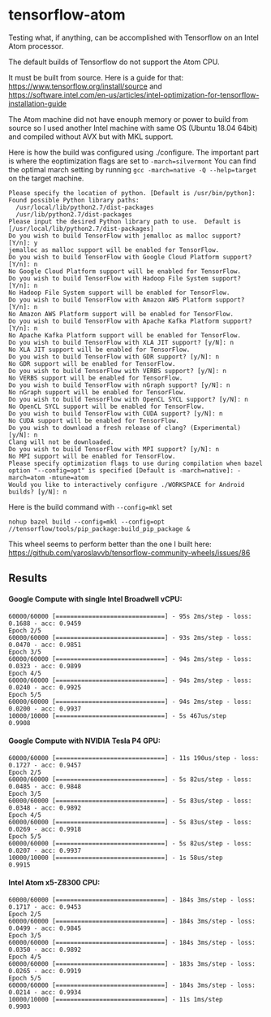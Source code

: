 # tensorflow-atom
Testing what, if anything, can be accomplished with Tensorflow on an Intel Atom processor.

The default builds of Tensorflow do not support the Atom CPU.

It must be built from source. Here is a guide for that: https://www.tensorflow.org/install/source and https://software.intel.com/en-us/articles/intel-optimization-for-tensorflow-installation-guide

The Atom machine did not have enouph memory or power to build from source so I used another Intel machine with same OS (Ubuntu 18.04 64bit) and compiled without AVX but with MKL support.

Here is how the build was configured using ./configure. The important part is where the eoptimization flags are set to `-march=silvermont` You can find the optimal march setting by running `gcc -march=native -Q --help=target` on the target machine.

```
Please specify the location of python. [Default is /usr/bin/python]: 
Found possible Python library paths:
  /usr/local/lib/python2.7/dist-packages
  /usr/lib/python2.7/dist-packages
Please input the desired Python library path to use.  Default is [/usr/local/lib/python2.7/dist-packages]
Do you wish to build TensorFlow with jemalloc as malloc support? [Y/n]: y
jemalloc as malloc support will be enabled for TensorFlow.
Do you wish to build TensorFlow with Google Cloud Platform support? [Y/n]: n
No Google Cloud Platform support will be enabled for TensorFlow.
Do you wish to build TensorFlow with Hadoop File System support? [Y/n]: n
No Hadoop File System support will be enabled for TensorFlow.
Do you wish to build TensorFlow with Amazon AWS Platform support? [Y/n]: n
No Amazon AWS Platform support will be enabled for TensorFlow.
Do you wish to build TensorFlow with Apache Kafka Platform support? [Y/n]: n
No Apache Kafka Platform support will be enabled for TensorFlow.
Do you wish to build TensorFlow with XLA JIT support? [y/N]: n
No XLA JIT support will be enabled for TensorFlow.
Do you wish to build TensorFlow with GDR support? [y/N]: n
No GDR support will be enabled for TensorFlow.
Do you wish to build TensorFlow with VERBS support? [y/N]: n
No VERBS support will be enabled for TensorFlow.
Do you wish to build TensorFlow with nGraph support? [y/N]: n
No nGraph support will be enabled for TensorFlow.
Do you wish to build TensorFlow with OpenCL SYCL support? [y/N]: n
No OpenCL SYCL support will be enabled for TensorFlow.
Do you wish to build TensorFlow with CUDA support? [y/N]: n
No CUDA support will be enabled for TensorFlow.
Do you wish to download a fresh release of clang? (Experimental) [y/N]: n
Clang will not be downloaded.
Do you wish to build TensorFlow with MPI support? [y/N]: n
No MPI support will be enabled for TensorFlow.
Please specify optimization flags to use during compilation when bazel option "--config=opt" is specified [Default is -march=native]: -march=atom -mtune=atom
Would you like to interactively configure ./WORKSPACE for Android builds? [y/N]: n
```
Here is the build command with `--config=mkl` set

```
nohup bazel build --config=mkl --config=opt //tensorflow/tools/pip_package:build_pip_package &
```

This wheel seems to perform better than the one I built here:
https://github.com/yaroslavvb/tensorflow-community-wheels/issues/86

## Results

#### Google Compute with single Intel Broadwell vCPU:

```
60000/60000 [==============================] - 95s 2ms/step - loss: 0.1688 - acc: 0.9459
Epoch 2/5
60000/60000 [==============================] - 93s 2ms/step - loss: 0.0470 - acc: 0.9851
Epoch 3/5
60000/60000 [==============================] - 94s 2ms/step - loss: 0.0323 - acc: 0.9899
Epoch 4/5
60000/60000 [==============================] - 94s 2ms/step - loss: 0.0240 - acc: 0.9925
Epoch 5/5
60000/60000 [==============================] - 94s 2ms/step - loss: 0.0200 - acc: 0.9937
10000/10000 [==============================] - 5s 467us/step
0.9908
```

#### Google Compute with NVIDIA Tesla P4 GPU:

```
60000/60000 [==============================] - 11s 190us/step - loss: 0.1727 - acc: 0.9457
Epoch 2/5
60000/60000 [==============================] - 5s 82us/step - loss: 0.0485 - acc: 0.9848
Epoch 3/5
60000/60000 [==============================] - 5s 83us/step - loss: 0.0348 - acc: 0.9892
Epoch 4/5
60000/60000 [==============================] - 5s 83us/step - loss: 0.0269 - acc: 0.9918
Epoch 5/5
60000/60000 [==============================] - 5s 82us/step - loss: 0.0207 - acc: 0.9937
10000/10000 [==============================] - 1s 58us/step
0.9915
```

#### Intel Atom x5-Z8300 CPU:

```
60000/60000 [==============================] - 184s 3ms/step - loss: 0.1717 - acc: 0.9453
Epoch 2/5
60000/60000 [==============================] - 184s 3ms/step - loss: 0.0499 - acc: 0.9845
Epoch 3/5
60000/60000 [==============================] - 184s 3ms/step - loss: 0.0350 - acc: 0.9892
Epoch 4/5
60000/60000 [==============================] - 183s 3ms/step - loss: 0.0265 - acc: 0.9919
Epoch 5/5
60000/60000 [==============================] - 184s 3ms/step - loss: 0.0214 - acc: 0.9934
10000/10000 [==============================] - 11s 1ms/step
0.9903
```
